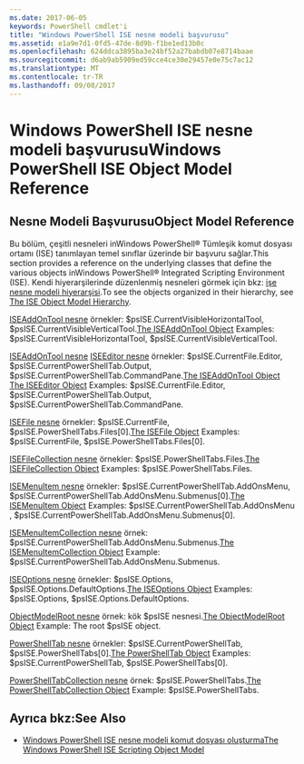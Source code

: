 ```yaml
---
ms.date: 2017-06-05
keywords: PowerShell cmdlet'i
title: "Windows PowerShell ISE nesne modeli başvurusu"
ms.assetid: e1a9e7d1-0fd5-47de-8d9b-f1be1ed13b0c
ms.openlocfilehash: 624ddca3895ba3e24bf52a27babdb07e8714baae
ms.sourcegitcommit: d6ab9ab5909ed59cce4ce30e29457e0e75c7ac12
ms.translationtype: MT
ms.contentlocale: tr-TR
ms.lasthandoff: 09/08/2017
---
```

# <a name="windows-powershell-ise-object-model-reference"></a><span data-ttu-id="68012-103">Windows PowerShell ISE nesne modeli başvurusu</span><span class="sxs-lookup"><span data-stu-id="68012-103">Windows PowerShell ISE Object Model Reference</span></span>
  
## <a name="object-model-reference"></a><span data-ttu-id="68012-104">Nesne Modeli Başvurusu</span><span class="sxs-lookup"><span data-stu-id="68012-104">Object Model Reference</span></span>
 <span data-ttu-id="68012-105">Bu bölüm, çeşitli nesneleri inWindows PowerShell® Tümleşik komut dosyası ortamı (ISE) tanımlayan temel sınıflar üzerinde bir başvuru sağlar.</span><span class="sxs-lookup"><span data-stu-id="68012-105">This section provides a reference on the underlying classes that define the various objects inWindows PowerShell® Integrated Scripting Environment (ISE).</span></span> <span data-ttu-id="68012-106">Kendi hiyerarşilerinde düzenlenmiş nesneleri görmek için bkz: [işe nesne modeli hiyerarşisi](The-ISE-Object-Model-Hierarchy.md).</span><span class="sxs-lookup"><span data-stu-id="68012-106">To see the objects organized in their hierarchy, see [The ISE Object Model Hierarchy](The-ISE-Object-Model-Hierarchy.md).</span></span>

 <span data-ttu-id="68012-107">[ISEAddOnTool nesne](The-ISEAddOnTool-Object.md) örnekler: $psISE.CurrentVisibleHorizontalTool, $psISE.CurrentVisibleVerticalTool.</span><span class="sxs-lookup"><span data-stu-id="68012-107">[The ISEAddOnTool Object](The-ISEAddOnTool-Object.md) Examples: $psISE.CurrentVisibleHorizontalTool, $psISE.CurrentVisibleVerticalTool.</span></span>

 <span data-ttu-id="68012-108">[ISEAddOnTool nesne](The-ISEAddOnTool-Object.md) [ISEEditor nesne](The-ISEEditor-Object.md) örnekler: $psISE.CurrentFile.Editor, $psISE.CurrentPowerShellTab.Output, $psISE.CurrentPowerShellTab.CommandPane.</span><span class="sxs-lookup"><span data-stu-id="68012-108">[The ISEAddOnTool Object](The-ISEAddOnTool-Object.md) [The ISEEditor Object](The-ISEEditor-Object.md) Examples: $psISE.CurrentFile.Editor, $psISE.CurrentPowerShellTab.Output, $psISE.CurrentPowerShellTab.CommandPane.</span></span>

 <span data-ttu-id="68012-109">[ISEFile nesne](The-ISEFile-Object.md) örnekler: $psISE.CurrentFile, $psISE.PowerShellTabs.Files\[0\].</span><span class="sxs-lookup"><span data-stu-id="68012-109">[The ISEFile Object](The-ISEFile-Object.md) Examples: $psISE.CurrentFile, $psISE.PowerShellTabs.Files\[0\].</span></span>

 <span data-ttu-id="68012-110">[ISEFileCollection nesne](The-ISEFileCollection-Object.md) örnekler: $psISE.PowerShellTabs.Files.</span><span class="sxs-lookup"><span data-stu-id="68012-110">[The ISEFileCollection Object](The-ISEFileCollection-Object.md) Examples: $psISE.PowerShellTabs.Files.</span></span>

 <span data-ttu-id="68012-111">[ISEMenuItem nesne](The-ISEMenuItem-Object.md) örnekler: $psISE.CurrentPowerShellTab.AddOnsMenu, $psISE.CurrentPowerShellTab.AddOnsMenu.Submenus\[0\].</span><span class="sxs-lookup"><span data-stu-id="68012-111">[The ISEMenuItem Object](The-ISEMenuItem-Object.md) Examples: $psISE.CurrentPowerShellTab.AddOnsMenu , $psISE.CurrentPowerShellTab.AddOnsMenu.Submenus\[0\].</span></span>

 <span data-ttu-id="68012-112">[ISEMenuItemCollection nesne](The-ISEMenuItemCollection-Object.md) örnek: $psISE.CurrentPowerShellTab.AddOnsMenu.Submenus.</span><span class="sxs-lookup"><span data-stu-id="68012-112">[The ISEMenuItemCollection Object](The-ISEMenuItemCollection-Object.md) Example: $psISE.CurrentPowerShellTab.AddOnsMenu.Submenus.</span></span>

 <span data-ttu-id="68012-113">[ISEOptions nesne](The-ISEOptions-Object.md) örnekler: $psISE.Options, $psISE.Options.DefaultOptions.</span><span class="sxs-lookup"><span data-stu-id="68012-113">[The ISEOptions Object](The-ISEOptions-Object.md) Examples: $psISE.Options, $psISE.Options.DefaultOptions.</span></span>

 <span data-ttu-id="68012-114">[ObjectModelRoot nesne](The-ObjectModelRoot-Object.md) örnek: kök $psISE nesnesi.</span><span class="sxs-lookup"><span data-stu-id="68012-114">[The ObjectModelRoot Object](The-ObjectModelRoot-Object.md) Example: The root $psISE object.</span></span>

 <span data-ttu-id="68012-115">[PowerShellTab nesne](The-PowerShellTab-Object.md) örnekler: $psISE.CurrentPowerShellTab, $psISE.PowerShellTabs\[0\].</span><span class="sxs-lookup"><span data-stu-id="68012-115">[The PowerShellTab Object](The-PowerShellTab-Object.md) Examples: $psISE.CurrentPowerShellTab, $psISE.PowerShellTabs\[0\].</span></span>

 <span data-ttu-id="68012-116">[PowerShellTabCollection nesne](The-PowerShellTabCollection-Object.md) örnek: $psISE.PowerShellTabs.</span><span class="sxs-lookup"><span data-stu-id="68012-116">[The PowerShellTabCollection Object](The-PowerShellTabCollection-Object.md) Example: $psISE.PowerShellTabs.</span></span>

## <a name="see-also"></a><span data-ttu-id="68012-117">Ayrıca bkz:</span><span class="sxs-lookup"><span data-stu-id="68012-117">See Also</span></span>
- [<span data-ttu-id="68012-118">Windows PowerShell ISE nesne modeli komut dosyası oluşturma</span><span class="sxs-lookup"><span data-stu-id="68012-118">The Windows PowerShell ISE Scripting Object Model</span></span>](The-Windows-PowerShell-ISE-Scripting-Object-Model.md)
